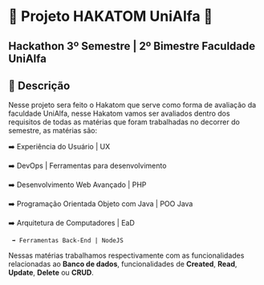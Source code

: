 # 🔵 Projeto HAKATOM UniAlfa 🔵
## Hackathon 3º Semestre | 2º Bimestre Faculdade UniAlfa

## 🔵 Descrição
  Nesse projeto sera feito o Hakatom que serve como forma de avaliação da faculdade UniAlfa, nesse Hakatom vamos ser avaliados dentro dos requisitos de todas as matérias que foram trabalhadas no decorrer do semestre, as matérias são:
  
  ➡️ Experiência do Usuário | UX
   
  ➡️ DevOps | Ferramentas para desenvolvimento
   
  ➡️ Desenvolvimento Web Avançado | PHP
   
  ➡️ Programação Orientada Objeto com Java | POO Java
   
  ➡️ Arquitetura de Computadores | EaD
   
     ➡️ Ferramentas Back-End | NodeJS
   

  Nessas matérias trabalhamos respectivamente com as funcionalidades relacionadas ao **Banco de dados**, funcionalidades de **Created**, **Read**, **Update**, **Delete** ou **CRUD**.
